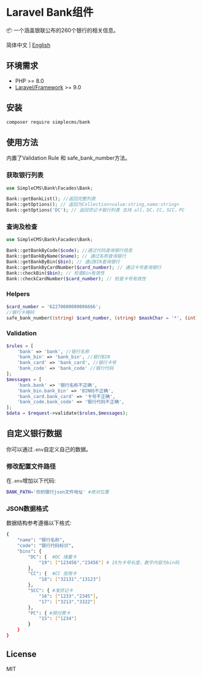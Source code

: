 # Laravel Bank组件

📦 一个涵盖银联公布的260个银行的相关信息。

简体中文 | [English](/README.md)

## 环境需求

- PHP >= 8.0
- [Laravel/Framework](https://packagist.org/packages/laravel/framework) >= 9.0

## 安装

```bash
composer require simplecms/bank
```

## 使用方法

内置了Validation Rule 和 safe_bank_number方法。

### 获取银行列表

```php
use SimpleCMS\Bank\Facades\Bank; 

Bank::getBankList(); //返回完整列表
Bank::getOptions(); // 返回为Collection<value:string,name:string>
Bank::getOptions('DC'); // 返回贷记卡银行列表 支持 all，DC，CC，SCC，PC
```

### 查询及检查

```php
use SimpleCMS\Bank\Facades\Bank; 

Bank::getBankByCode($code); //通过代码查询银行信息
Bank::getBankByName($name); // 通过名称查询银行
Bank::getBankByBin($bin); // 通过BIN查询银行
Bank::getBankByCardNumber($card_number); // 通过卡号查询银行
Bank::checkBin($bin); // 检查Bin有效性
Bank::checkCardNumber($card_number); // 检查卡号有效性
```

### Helpers

```php
$card_number = '62270000000006666';
//银行卡掩码
safe_bank_number((string) $card_number, (string) $maskChar = '*', (int) $start = 6, (int) $length = 4); // 622700********6666

```

### Validation

```php
$rules = [
    'bank' => 'bank', //银行名称
    'bank_bin' => 'bank_bin', //银行BIN
    'bank_card' => 'bank_card', //银行卡号
    'bank_code' => 'bank_code' //银行代码
];
$messages = [
    'bank.bank' => '银行名称不正确',
    'bank_bin.bank_bin' => 'BIN码不正确',
    'bank_card.bank_card' => '卡号不正确',
    'bank_code.bank_code' => '银行代码不正确',
];
$data = $request->validate($rules,$messages);
```

## 自定义银行数据

你可以通过```.env```自定义自己的数据。

### 修改配置文件路径

在```.env```增加以下代码:

```bash
BANK_PATH='你的银行json文件地址' #绝对位置
```

### JSON数据格式

数据结构参考遵循以下格式:

```bash
{
    "name": "银行名称",
    "code": "银行代码标识",
    "bins": {
        "DC": {  #DC 储蓄卡
            "19": ["123456","23456"] # 19为卡号长度，数字内容为bin码
        },
        "CC": {  #CC 信用卡
            "18": ["32131","13123"]
        },
        "SCC": { #准贷记卡
            "16": ["1233","2345"],
            "17": ["3213","3322"]
        },
        "PC": { #预付费卡
            "15": ["1234"]
        }
    }
}
```

## License

MIT
